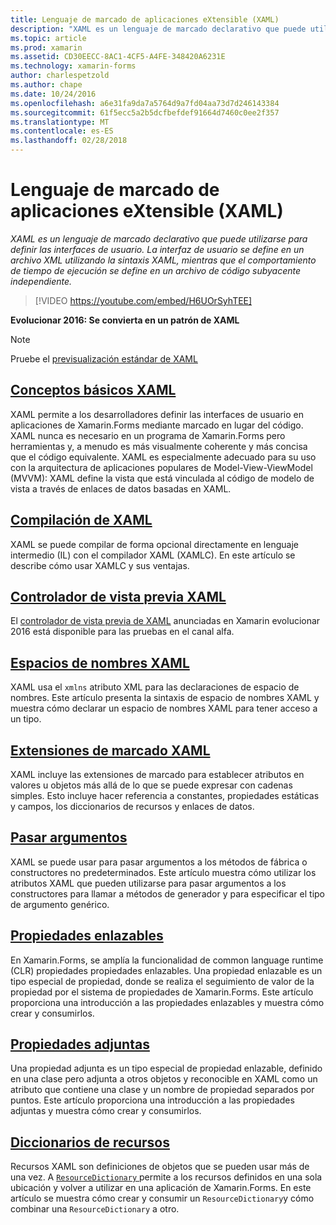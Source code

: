 ```yaml
---
title: Lenguaje de marcado de aplicaciones eXtensible (XAML)
description: "XAML es un lenguaje de marcado declarativo que puede utilizarse para definir las interfaces de usuario. La interfaz de usuario se define en un archivo XML utilizando la sintaxis XAML, mientras que el comportamiento de tiempo de ejecución se define en un archivo de código subyacente independiente."
ms.topic: article
ms.prod: xamarin
ms.assetid: CD30EECC-8AC1-4CF5-A4FE-348420A6231E
ms.technology: xamarin-forms
author: charlespetzold
ms.author: chape
ms.date: 10/24/2016
ms.openlocfilehash: a6e31fa9da7a5764d9a7fd04aa73d7d246143384
ms.sourcegitcommit: 61f5ecc5a2b5dcfbefdef91664d7460c0ee2f357
ms.translationtype: MT
ms.contentlocale: es-ES
ms.lasthandoff: 02/28/2018
---
```

# <a name="extensible-application-markup-language-xaml"></a>Lenguaje de marcado de aplicaciones eXtensible (XAML)

_XAML es un lenguaje de marcado declarativo que puede utilizarse para definir las interfaces de usuario. La interfaz de usuario se define en un archivo XML utilizando la sintaxis XAML, mientras que el comportamiento de tiempo de ejecución se define en un archivo de código subyacente independiente._

> [!VIDEO https://youtube.com/embed/H6UOrSyhTEE]

**Evolucionar 2016: Se convierta en un patrón de XAML**

> [!NOTE]
> Pruebe el [previsualización estándar de XAML](standard/index.md)

<a name="xaml" />

## <a name="xaml-basicsxaml-basicsindexmd"></a>[Conceptos básicos XAML](xaml-basics/index.md)

XAML permite a los desarrolladores definir las interfaces de usuario en aplicaciones de Xamarin.Forms mediante marcado en lugar del código. XAML nunca es necesario en un programa de Xamarin.Forms pero herramientas y, a menudo es más visualmente coherente y más concisa que el código equivalente. XAML es especialmente adecuado para su uso con la arquitectura de aplicaciones populares de Model-View-ViewModel (MVVM): XAML define la vista que está vinculada al código de modelo de vista a través de enlaces de datos basadas en XAML.

## <a name="xaml-compilationxamlcmd"></a>[Compilación de XAML](xamlc.md)

XAML se puede compilar de forma opcional directamente en lenguaje intermedio (IL) con el compilador XAML (XAMLC). En este artículo se describe cómo usar XAMLC y sus ventajas.

## <a name="xaml-previewerxaml-previewermd"></a>[Controlador de vista previa XAML](xaml-previewer.md)

El [controlador de vista previa de XAML](~/xamarin-forms/xaml/xaml-previewer.md) anunciadas en Xamarin evolucionar 2016 está disponible para las pruebas en el canal alfa.

## <a name="xaml-namespacesnamespacesmd"></a>[Espacios de nombres XAML](namespaces.md)

XAML usa el `xmlns` atributo XML para las declaraciones de espacio de nombres. Este artículo presenta la sintaxis de espacio de nombres XAML y muestra cómo declarar un espacio de nombres XAML para tener acceso a un tipo.

## <a name="xaml-markup-extensionsmarkup-extensionsindexmd"></a>[Extensiones de marcado XAML](markup-extensions/index.md)

XAML incluye las extensiones de marcado para establecer atributos en valores u objetos más allá de lo que se puede expresar con cadenas simples. Esto incluye hacer referencia a constantes, propiedades estáticas y campos, los diccionarios de recursos y enlaces de datos.

## <a name="passing-argumentspassing-argumentsmd"></a>[Pasar argumentos](passing-arguments.md)

XAML se puede usar para pasar argumentos a los métodos de fábrica o constructores no predeterminados. Este artículo muestra cómo utilizar los atributos XAML que pueden utilizarse para pasar argumentos a los constructores para llamar a métodos de generador y para especificar el tipo de argumento genérico.

## <a name="bindable-propertiesbindable-propertiesmd"></a>[Propiedades enlazables](bindable-properties.md)

En Xamarin.Forms, se amplía la funcionalidad de common language runtime (CLR) propiedades propiedades enlazables. Una propiedad enlazable es un tipo especial de propiedad, donde se realiza el seguimiento de valor de la propiedad por el sistema de propiedades de Xamarin.Forms. Este artículo proporciona una introducción a las propiedades enlazables y muestra cómo crear y consumirlos.

## <a name="attached-propertiesattached-propertiesmd"></a>[Propiedades adjuntas](attached-properties.md)

Una propiedad adjunta es un tipo especial de propiedad enlazable, definido en una clase pero adjunta a otros objetos y reconocible en XAML como un atributo que contiene una clase y un nombre de propiedad separados por puntos. Este artículo proporciona una introducción a las propiedades adjuntas y muestra cómo crear y consumirlos.

## <a name="resource-dictionariesresource-dictionariesmd"></a>[Diccionarios de recursos](resource-dictionaries.md)

Recursos XAML son definiciones de objetos que se pueden usar más de una vez. A [ `ResourceDictionary` ](https://developer.xamarin.com/api/type/Xamarin.Forms.ResourceDictionary/) permite a los recursos definidos en una sola ubicación y volver a utilizar en una aplicación de Xamarin.Forms. En este artículo se muestra cómo crear y consumir un `ResourceDictionary`y cómo combinar una `ResourceDictionary` a otro.
